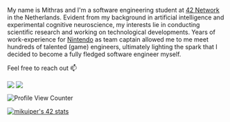 My name is Mithras and I'm a software engineering student at [42 Network](https://www.42.us.org/program/the-42-program) in the Netherlands. Evident from my background in artificial intelligence and experimental cognitive neuroscience, my interests lie in conducting scientific research and working on technological developments. Years of work-experience for [Nintendo](https://www.nintendo.nl) as team captain allowed me to me meet hundreds of talented (game) engineers, ultimately lighting the spark that I decided to become a fully fledged software engineer myself.

<!---I am a hard-worker with an entrepreneurial mindset. In my free time I develop skills in blockchain technology.-->

<!---Current personal projects:  
* Implement updated enemy AI in the [Brutal Doom](https://youtu.be/oSzYliSASKc) classic Doom mod.
* Implement true simultaneous co-op mode for [Donkey Kong Country 2](https://youtu.be/qXknTTEjLwQ).-->

<!--- Currently, I work in the IT industry as data scientist and functional designer on a computer vision solution to improve recruitment processes. Specifically, I use psychophysiological biometrics extracted from video-footage to help recruiters make better pre-selection of job candidates. -->

Feel free to reach out 📫

<a href="mailto:mithraskuipers@gmail.com"><img align=center src="https://img.shields.io/badge/Gmail-D14836?style=for-the-badge&logo=gmail&logoColor=white" /></a> <a href="https://www.linkedin.com/in/mithraskuipers/"><img align=center src="https://img.shields.io/badge/LinkedIn-0077B5?style=for-the-badge&logo=linkedin&logoColor=white" /></a>

![Profile View Counter](https://komarev.com/ghpvc/?username=mithraskuipers)

<!--- [![mikuiper's 42 stats](https://badge42.herokuapp.com/api/stats/mikuiper?darkmode=true&cursus=C%20Piscine)](https://github.com/mithraskuipers/mithraskuipers) -->

<!--- [![mikuiper's 42 stats](https://badge42.herokuapp.com/api/stats/mikuiper?darkmode=true&privacyEmail=true)](https://github.com/mithraskuipers/mithraskuipers) -->

[![mikuiper's 42 stats](https://badge42.vercel.app/api/v2/cl483ajsd008309l6suq9l256/stats?cursusId=21&coalitionId=58)](https://github.com/mithraskuipers/)

<!-- [![Logo](https://raw.githubusercontent.com/mithraskuipers/mithraskuipers/main/readme_images/codam_banner.png)](https://github.com/mithraskuipers)>

<!--
**mithraskuipers/mithraskuipers** is a ✨ _special_ ✨ repository because its `README.md` (this file) appears on your GitHub profile.

Here are some ideas to get you started:

- 🔭 I’m currently working on ...
- 🌱 I’m currently learning ...
- 👯 I’m looking to collaborate on ...
- 🤔 I’m looking for help with ...
- 💬 Ask me about ...
- 📫 How to reach me: ...
- 😄 Pronouns: ...
-  Fun fact: ...
>
